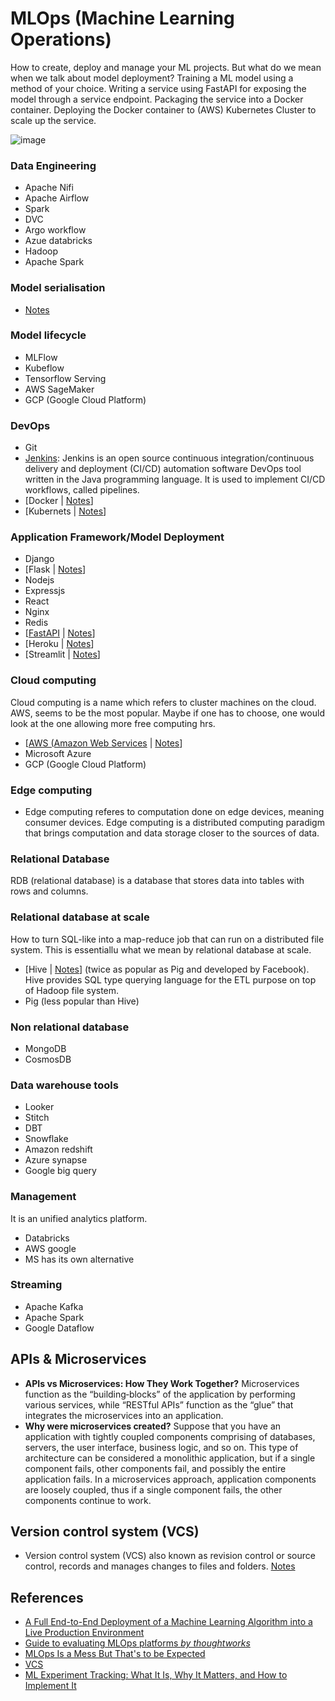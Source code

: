 # MLOps (Machine Learning Operations)
How to create, deploy and manage your ML projects. But what do we mean when we talk about model deployment? Training a ML model using a method of your choice. Writing a service using FastAPI for exposing the model through a service endpoint. Packaging the service into a Docker container. Deploying the Docker container to (AWS) Kubernetes Cluster to scale up the service.

![image](https://user-images.githubusercontent.com/89139139/148684996-107b35e5-7136-4842-a132-119db6ee48ce.png)

### Data Engineering
- Apache Nifi
- Apache Airflow
- Spark
- DVC
- Argo workflow
- Azue databricks
- Hadoop 
- Apache Spark

### Model serialisation
- [Notes](https://github.com/kyaiooiayk/MLOps-Machine-Learning-Operations/tree/master/tutorials/Model_Serialiation)

### Model lifecycle
- MLFlow
- Kubeflow
- Tensorflow Serving
- AWS SageMaker
- GCP (Google Cloud Platform)

### DevOps
- Git
- [Jenkins](https://www.jenkins.io/): Jenkins is an open source continuous integration/continuous delivery and deployment (CI/CD) automation software DevOps tool written in the Java programming language. It is used to implement CI/CD workflows, called pipelines.
- [Docker | [Notes](https://github.com/kyaiooiayk/MLOps-Machine-Learning-Operations/tree/master/tutorials/Docker)]
- [Kubernets | [Notes](https://github.com/kyaiooiayk/MLOps-Machine-Learning-Operations/tree/master/tutorials/Kubernetes)]

### Application Framework/Model Deployment
- Django
- [Flask | [Notes](https://github.com/kyaiooiayk/MLOps-Machine-Learning-Operations/tree/master/tutorials/Flask)]
- Nodejs
- Expressjs
- React
- Nginx
- Redis
- [[FastAPI](https://fastapi.tiangolo.com/) | [Notes](https://github.com/kyaiooiayk/MLOps-Machine-Learning-Operations/tree/master/tutorials/FastAPI)]
- [Heroku | [Notes](https://github.com/kyaiooiayk/MLOps-Machine-Learning-Operations/tree/master/tutorials/Heroku/Quora_insincere_questions_classification)]
- [Streamlit | [Notes](https://github.com/kyaiooiayk/MLOps-Machine-Learning-Operations/tree/master/tutorials/Streamlit)]

### Cloud computing
Cloud computing is a name which refers to cluster machines on the cloud. AWS, seems to be the most popular. Maybe if one has to choose, one would look  at the one allowing more free computing hrs.
- [[AWS (Amazon Web Services](https://aws.amazon.com/?nc2=h_lg) | [Notes](https://github.com/kyaiooiayk/MLOps-Machine-Learning-Operations/tree/master/tutorials/AWS)]
- Microsoft Azure
- GCP (Google Cloud Platform)

### Edge computing
- Edge computing referes to computation done on edge devices, meaning consumer devices. Edge computing is a distributed computing paradigm that brings computation and data storage closer to the sources of data.

### Relational Database
RDB (relational database) is a database that stores data into tables with rows and columns.

### Relational database at scale
How to turn SQL-like into a map-reduce job that can run on a distributed file system. This is essentiallu what we mean by relational database at scale.
- [Hive | [Notes](https://github.com/kyaiooiayk/MLOps-Machine-Learning-Operations/blob/master/tutorials/Hive.md)] (twice as popular as Pig and developed by Facebook). Hive provides SQL type querying language for the ETL purpose on top of Hadoop file system. 
- Pig (less popular than Hive)

### Non relational database
 - MongoDB
 - CosmosDB

### Data warehouse tools
- Looker
- Stitch
- DBT
- Snowflake
- Amazon redshift
- Azure synapse
- Google big query

###  Management 
It is an unified analytics platform.
- Databricks 
- AWS google
- MS has its own alternative

### Streaming
- Apache Kafka
- Apache Spark
- Google Dataflow

## APIs & Microservices
- **APIs vs Microservices: How They Work Together?** Microservices function as the “building‐blocks” of the application by performing various services, while “RESTful APIs” function as the “glue” that integrates the microservices into an application.
- **Why were microservices created?** Suppose that you have an application with tightly coupled components comprising of databases, servers, the user interface, business logic, and so on. This type of architecture can be considered a monolithic application, but if a single component fails, other components fail, and possibly the entire application fails. In a microservices approach, application components are loosely coupled, thus if a single component fails, the other components continue to work. 

## Version control system (VCS)
- Version control system (VCS) also known as revision control or source control, records and manages changes to files and folders. [Notes](https://github.com/kyaiooiayk/MLOps-Machine-Learning-Operations/blob/master/tutorials/VCS.md)


## References
- [A Full End-to-End Deployment of a Machine Learning Algorithm into a Live Production Environment](https://www.kdnuggets.com/2021/12/deployment-machine-learning-algorithm-live-production-environment.html)
- [Guide to evaluating MLOps platforms *by thoughtworks*](https://www.thoughtworks.com/content/dam/thoughtworks/documents/whitepaper/tw_whitepaper_guide_to_evaluating_mlops_platforms_2021.pdf)
- [MLOps Is a Mess But That's to be Expected](https://www.mihaileric.com/posts/mlops-is-a-mess/)
- [VCS](https://deploybot.com/blog/version-control-systems-and-continuous-deployment-tools-a-perfect-fit)
- [ML Experiment Tracking: What It Is, Why It Matters, and How to Implement It](https://neptune.ai/blog/ml-experiment-tracking)
